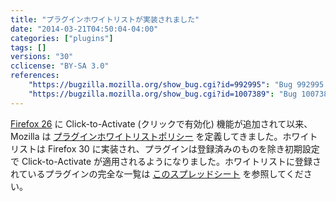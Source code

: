 ```yaml
---
title: "プラグインホワイトリストが実装されました"
date: "2014-03-21T04:50:04-04:00"
categories: ["plugins"]
tags: []
versions: "30"
cclicense: "BY-SA 3.0"
references:
    "https://bugzilla.mozilla.org/show_bug.cgi?id=992995": "Bug 992995 – Implement plugin whitelist"
    "https://bugzilla.mozilla.org/show_bug.cgi?id=1007389": "Bug 1007389 – Implement plugin whitelist, round 2"
---
```

[Firefox 26](https://www.fxsitecompat.com/ja/docs/2013/java-is-now-defaulted-to-click-to-activate/) に Click-to-Activate (クリックで有効化) 機能が追加されて以来、Mozilla は [プラグインホワイトリストポリシー](https://blog.mozilla.org/security/2014/02/28/update-on-plugin-activation/) を定義してきました。ホワイトリストは Firefox 30 に実装され、プラグインは登録済みのものを除き初期設定で Click-to-Activate が適用されるようになりました。ホワイトリストに登録されているプラグインの完全な一覧は [このスプレッドシート](https://docs.google.com/spreadsheets/d/19JIQiaS9mJgkKQ07ax2KH7syRCgxt2dCCxcBD56PiQc/edit?usp=sharing) を参照してください。
